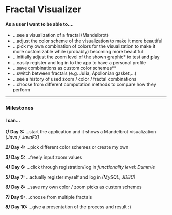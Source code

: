 # Fractal Visualizer


#### As a user I want to be able to....

+ ...see a visualization of a fractal (Mandelbrot)
+ ...adjust the color scheme of the visualization to make it more beautiful
+ ...pick my own combination of colors for the visualization to make it more customizable while (probably) becoming more beautiful
+ ...initially adjust the zoom level of the shown graphic* to test and play
+ ...easily register and log in to the app to have a personal profile
+ ...save combinations as custom color schemes**
+ ...switch between fractals (e.g. Julia, Apollonian gasket,...)
+ ...see a history of used zoom / color / fractal combinations
+ ...choose from different computation methods to compare how they perform

------

### Milestones

#### I can...

***1)***    **Day 3:** ...start the application and it shows a Mandelbrot visualization  *(Java / JavaFX)*

***2)***	**Day 4:** ...pick different color schemes or create my own

***3)***	**Day 5:** ...freely input zoom values

***4)***	**Day 6:** ...click through registration/log in *functionality level: Dummie*
	
***5)***	**Day 7:** ...actually register myself and log in *(MySQL, JDBC)*

***6)***	**Day 8:** ...save my own color / zoom picks as custom schemes

***7)***	**Day 9:** ...choose from multiple fractals

***8)***	**Day 10:** ...give a presentation of the process and result :)


	

